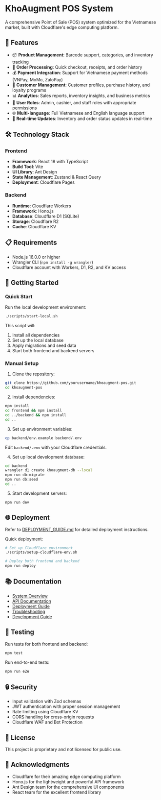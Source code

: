 # KhoAugment POS System

A comprehensive Point of Sale (POS) system optimized for the Vietnamese market, built with Cloudflare's edge computing platform.

## 🌟 Features

- 📦 **Product Management**: Barcode support, categories, and inventory tracking
- 🛒 **Order Processing**: Quick checkout, receipts, and order history
- 💰 **Payment Integration**: Support for Vietnamese payment methods (VNPay, MoMo, ZaloPay)
- 👥 **Customer Management**: Customer profiles, purchase history, and loyalty programs
- 📊 **Analytics**: Sales reports, inventory insights, and business metrics
- 👮 **User Roles**: Admin, cashier, and staff roles with appropriate permissions
- 🌐 **Multi-language**: Full Vietnamese and English language support
- 🔄 **Real-time Updates**: Inventory and order status updates in real-time

## 🛠️ Technology Stack

### Frontend

- **Framework**: React 18 with TypeScript
- **Build Tool**: Vite
- **UI Library**: Ant Design
- **State Management**: Zustand & React Query
- **Deployment**: Cloudflare Pages

### Backend

- **Runtime**: Cloudflare Workers
- **Framework**: Hono.js
- **Database**: Cloudflare D1 (SQLite)
- **Storage**: Cloudflare R2
- **Cache**: Cloudflare KV

## 📋 Requirements

- Node.js 16.0.0 or higher
- Wrangler CLI (`npm install -g wrangler`)
- Cloudflare account with Workers, D1, R2, and KV access

## 🚀 Getting Started

### Quick Start

Run the local development environment:

```bash
./scripts/start-local.sh
```

This script will:

1. Install all dependencies
2. Set up the local database
3. Apply migrations and seed data
4. Start both frontend and backend servers

### Manual Setup

1. Clone the repository:

```bash
git clone https://github.com/yourusername/khoaugment-pos.git
cd khoaugment-pos
```

2. Install dependencies:

```bash
npm install
cd frontend && npm install
cd ../backend && npm install
cd ..
```

3. Set up environment variables:

```bash
cp backend/env.example backend/.env
```

Edit `backend/.env` with your Cloudflare credentials.

4. Set up local development database:

```bash
cd backend
wrangler d1 create khoaugment-db --local
npm run db:migrate
npm run db:seed
cd ..
```

5. Start development servers:

```bash
npm run dev
```

## 🌐 Deployment

Refer to [DEPLOYMENT_GUIDE.md](DEPLOYMENT_GUIDE.md) for detailed deployment instructions.

Quick deployment:

```bash
# Set up Cloudflare environment
./scripts/setup-cloudflare-env.sh

# Deploy both frontend and backend
npm run deploy
```

## 📚 Documentation

- [System Overview](docs/SYSTEM_OVERVIEW.md)
- [API Documentation](backend/docs/api-endpoints.md)
- [Deployment Guide](DEPLOYMENT_GUIDE.md)
- [Troubleshooting](TROUBLESHOOTING.md)
- [Development Guide](DEVELOPMENT_GUIDE.md)

## 🧪 Testing

Run tests for both frontend and backend:

```bash
npm test
```

Run end-to-end tests:

```bash
npm run e2e
```

## 🔒 Security

- Input validation with Zod schemas
- JWT authentication with proper session management
- Rate limiting using Cloudflare KV
- CORS handling for cross-origin requests
- Cloudflare WAF and Bot Protection

## 📜 License

This project is proprietary and not licensed for public use.

## 🙏 Acknowledgments

- Cloudflare for their amazing edge computing platform
- Hono.js for the lightweight and powerful API framework
- Ant Design team for the comprehensive UI components
- React team for the excellent frontend library
